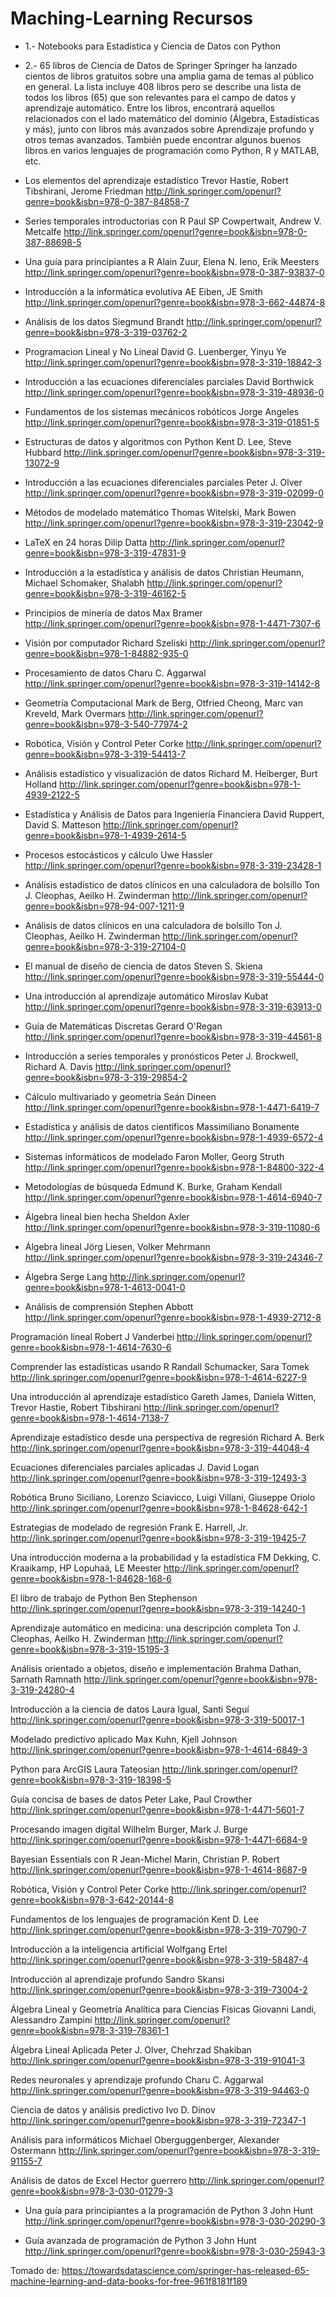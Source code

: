 #


# Maching-Learning Recursos
* 1.- Notebooks para Estadística y Ciencia de Datos con Python


* 2.- 65 libros de Ciencia de Datos de Springer
Springer ha lanzado cientos de libros gratuitos sobre una amplia gama de temas al público en general. La lista incluye 408 libros pero se describe una lista de todos los libros (65) que son relevantes para el campo de datos y aprendizaje automático.
Entre los libros, encontrará aquellos relacionados con el lado matemático del dominio (Álgebra, Estadísticas y más), junto con libros más avanzados sobre Aprendizaje profundo y otros temas avanzados. También puede encontrar algunos buenos libros en varios lenguajes de programación como Python, R y MATLAB, etc.

- Los elementos del aprendizaje estadístico
Trevor Hastie, Robert Tibshirani, Jerome Friedman
http://link.springer.com/openurl?genre=book&isbn=978-0-387-84858-7

- Series temporales introductorias con R
Paul SP Cowpertwait, Andrew V. Metcalfe
http://link.springer.com/openurl?genre=book&isbn=978-0-387-88698-5

- Una guía para principiantes a R
Alain Zuur, Elena N. Ieno, Erik Meesters
http://link.springer.com/openurl?genre=book&isbn=978-0-387-93837-0

- Introducción a la informática evolutiva
AE Eiben, JE Smith
http://link.springer.com/openurl?genre=book&isbn=978-3-662-44874-8

- Análisis de los datos
Siegmund Brandt
http://link.springer.com/openurl?genre=book&isbn=978-3-319-03762-2

- Programacion Lineal y No Lineal
David G. Luenberger, Yinyu Ye
http://link.springer.com/openurl?genre=book&isbn=978-3-319-18842-3

- Introducción a las ecuaciones diferenciales parciales
David Borthwick
http://link.springer.com/openurl?genre=book&isbn=978-3-319-48936-0

- Fundamentos de los sistemas mecánicos robóticos
Jorge Angeles
http://link.springer.com/openurl?genre=book&isbn=978-3-319-01851-5

- Estructuras de datos y algoritmos con Python
Kent D. Lee, Steve Hubbard
http://link.springer.com/openurl?genre=book&isbn=978-3-319-13072-9

- Introducción a las ecuaciones diferenciales parciales
Peter J. Olver
http://link.springer.com/openurl?genre=book&isbn=978-3-319-02099-0

- Métodos de modelado matemático
Thomas Witelski, Mark Bowen
http://link.springer.com/openurl?genre=book&isbn=978-3-319-23042-9

- LaTeX en 24 horas
Dilip Datta
http://link.springer.com/openurl?genre=book&isbn=978-3-319-47831-9

- Introducción a la estadística y análisis de datos
Christian Heumann, Michael Schomaker, Shalabh
http://link.springer.com/openurl?genre=book&isbn=978-3-319-46162-5

- Principios de minería de datos
Max Bramer
http://link.springer.com/openurl?genre=book&isbn=978-1-4471-7307-6

- Visión por computador
Richard Szeliski
http://link.springer.com/openurl?genre=book&isbn=978-1-84882-935-0

- Procesamiento de datos
Charu C. Aggarwal
http://link.springer.com/openurl?genre=book&isbn=978-3-319-14142-8

- Geometría Computacional
Mark de Berg, Otfried Cheong, Marc van Kreveld, Mark Overmars
http://link.springer.com/openurl?genre=book&isbn=978-3-540-77974-2

- Robótica, Visión y Control
Peter Corke
http://link.springer.com/openurl?genre=book&isbn=978-3-319-54413-7

- Análisis estadístico y visualización de datos
Richard M. Heiberger, Burt Holland
http://link.springer.com/openurl?genre=book&isbn=978-1-4939-2122-5

- Estadística y Análisis de Datos para Ingeniería Financiera
David Ruppert, David S. Matteson
http://link.springer.com/openurl?genre=book&isbn=978-1-4939-2614-5

- Procesos estocásticos y cálculo
Uwe Hassler
http://link.springer.com/openurl?genre=book&isbn=978-3-319-23428-1

- Análisis estadístico de datos clínicos en una calculadora de bolsillo
Ton J. Cleophas, Aeilko H. Zwinderman
http://link.springer.com/openurl?genre=book&isbn=978-94-007-1211-9

- Análisis de datos clínicos en una calculadora de bolsillo
Ton J. Cleophas, Aeilko H. Zwinderman
http://link.springer.com/openurl?genre=book&isbn=978-3-319-27104-0

- El manual de diseño de ciencia de datos
Steven S. Skiena
http://link.springer.com/openurl?genre=book&isbn=978-3-319-55444-0

- Una introducción al aprendizaje automático
Miroslav Kubat
http://link.springer.com/openurl?genre=book&isbn=978-3-319-63913-0

- Guía de Matemáticas Discretas
Gerard O'Regan
http://link.springer.com/openurl?genre=book&isbn=978-3-319-44561-8

- Introducción a series temporales y pronósticos
Peter J. Brockwell, Richard A. Davis
http://link.springer.com/openurl?genre=book&isbn=978-3-319-29854-2

- Cálculo multivariado y geometría
Seán Dineen
http://link.springer.com/openurl?genre=book&isbn=978-1-4471-6419-7

- Estadística y análisis de datos científicos
Massimiliano Bonamente
http://link.springer.com/openurl?genre=book&isbn=978-1-4939-6572-4

- Sistemas informáticos de modelado
Faron Moller, Georg Struth
http://link.springer.com/openurl?genre=book&isbn=978-1-84800-322-4

- Metodologías de búsqueda
Edmund K. Burke, Graham Kendall
http://link.springer.com/openurl?genre=book&isbn=978-1-4614-6940-7

- Álgebra lineal bien hecha
Sheldon Axler
http://link.springer.com/openurl?genre=book&isbn=978-3-319-11080-6

- Álgebra lineal
Jörg Liesen, Volker Mehrmann
http://link.springer.com/openurl?genre=book&isbn=978-3-319-24346-7

- Álgebra
Serge Lang
http://link.springer.com/openurl?genre=book&isbn=978-1-4613-0041-0

- Análisis de comprensión
Stephen Abbott
http://link.springer.com/openurl?genre=book&isbn=978-1-4939-2712-8

Programación lineal
Robert J Vanderbei
http://link.springer.com/openurl?genre=book&isbn=978-1-4614-7630-6

Comprender las estadísticas usando R
Randall Schumacker, Sara Tomek
http://link.springer.com/openurl?genre=book&isbn=978-1-4614-6227-9

Una introducción al aprendizaje estadístico
Gareth James, Daniela Witten, Trevor Hastie, Robert Tibshirani
http://link.springer.com/openurl?genre=book&isbn=978-1-4614-7138-7

Aprendizaje estadístico desde una perspectiva de regresión
Richard A. Berk
http://link.springer.com/openurl?genre=book&isbn=978-3-319-44048-4

Ecuaciones diferenciales parciales aplicadas
J. David Logan
http://link.springer.com/openurl?genre=book&isbn=978-3-319-12493-3

Robótica
Bruno Siciliano, Lorenzo Sciavicco, Luigi Villani, Giuseppe Oriolo
http://link.springer.com/openurl?genre=book&isbn=978-1-84628-642-1

Estrategias de modelado de regresión
Frank E. Harrell, Jr.
http://link.springer.com/openurl?genre=book&isbn=978-3-319-19425-7

Una introducción moderna a la probabilidad y la estadística
FM Dekking, C. Kraaikamp, ​​HP Lopuhaä, LE Meester
http://link.springer.com/openurl?genre=book&isbn=978-1-84628-168-6

El libro de trabajo de Python
Ben Stephenson
http://link.springer.com/openurl?genre=book&isbn=978-3-319-14240-1

Aprendizaje automático en medicina: una descripción completa
Ton J. Cleophas, Aeilko H. Zwinderman
http://link.springer.com/openurl?genre=book&isbn=978-3-319-15195-3

Análisis orientado a objetos, diseño e implementación
Brahma Dathan, Sarnath Ramnath
http://link.springer.com/openurl?genre=book&isbn=978-3-319-24280-4

Introducción a la ciencia de datos
Laura Igual, Santi Seguí
http://link.springer.com/openurl?genre=book&isbn=978-3-319-50017-1

Modelado predictivo aplicado
Max Kuhn, Kjell Johnson
http://link.springer.com/openurl?genre=book&isbn=978-1-4614-6849-3

Python para ArcGIS
Laura Tateosian
http://link.springer.com/openurl?genre=book&isbn=978-3-319-18398-5

Guía concisa de bases de datos
Peter Lake, Paul Crowther
http://link.springer.com/openurl?genre=book&isbn=978-1-4471-5601-7

Procesando imagen digital
Wilhelm Burger, Mark J. Burge
http://link.springer.com/openurl?genre=book&isbn=978-1-4471-6684-9

Bayesian Essentials con R
Jean-Michel Marin, Christian P. Robert
http://link.springer.com/openurl?genre=book&isbn=978-1-4614-8687-9

Robótica, Visión y Control
Peter Corke
http://link.springer.com/openurl?genre=book&isbn=978-3-642-20144-8

Fundamentos de los lenguajes de programación
Kent D. Lee
http://link.springer.com/openurl?genre=book&isbn=978-3-319-70790-7

Introducción a la inteligencia artificial
Wolfgang Ertel
http://link.springer.com/openurl?genre=book&isbn=978-3-319-58487-4

Introducción al aprendizaje profundo
Sandro Skansi
http://link.springer.com/openurl?genre=book&isbn=978-3-319-73004-2

Álgebra Lineal y Geometría Analítica para Ciencias Físicas
Giovanni Landi, Alessandro Zampini
http://link.springer.com/openurl?genre=book&isbn=978-3-319-78361-1

Álgebra Lineal Aplicada
Peter J. Olver, Chehrzad Shakiban
http://link.springer.com/openurl?genre=book&isbn=978-3-319-91041-3

Redes neuronales y aprendizaje profundo
Charu C. Aggarwal
http://link.springer.com/openurl?genre=book&isbn=978-3-319-94463-0

Ciencia de datos y análisis predictivo
Ivo D. Dinov
http://link.springer.com/openurl?genre=book&isbn=978-3-319-72347-1

Análisis para informáticos
Michael Oberguggenberger, Alexander Ostermann
http://link.springer.com/openurl?genre=book&isbn=978-3-319-91155-7

Análisis de datos de Excel
Hector guerrero
http://link.springer.com/openurl?genre=book&isbn=978-3-030-01279-3

- Una guía para principiantes a la programación de Python 3
John Hunt
http://link.springer.com/openurl?genre=book&isbn=978-3-030-20290-3

- Guía avanzada de programación de Python 3
John Hunt
http://link.springer.com/openurl?genre=book&isbn=978-3-030-25943-3

Tomado de: https://towardsdatascience.com/springer-has-released-65-machine-learning-and-data-books-for-free-961f8181f189
